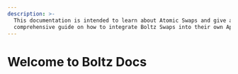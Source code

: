 ```yaml
---
description: >-
  This documentation is intended to learn about Atomic Swaps and give a
  comprehensive guide on how to integrate Boltz Swaps into their own App.
---
```


# Welcome to Boltz Docs

